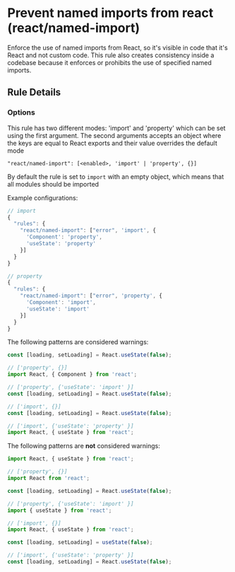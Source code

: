 # Prevent named imports from react (react/named-import)

Enforce the use of named imports from React, so it's visible in code that it's React and not custom code. This rule also creates consistency inside a codebase because it enforces or prohibits the use of specified named imports.

## Rule Details

### Options

This rule has two different modes: 'import' and 'property' which can be set using the first argument. The second arguments accepts an object where the keys are equal to React exports and their value overrides the default mode

```
"react/named-import": [<enabled>, 'import' | 'property', {}]
```

By default the rule is set to `import` with an empty object, which means that all modules should be imported



Example configurations:

```javascript
// import
{
  "rules": {
    "react/named-import": ["error", 'import', {
      'Component': 'property',
      'useState': 'property'
    }]
  }
}

// property
{
  "rules": {
    "react/named-import": ["error", 'property', {
      'Component': 'import',
      'useState': 'import'
    }]
  }
}
```

The following patterns are considered warnings:

```jsx
const [loading, setLoading] = React.useState(false);

// ['property', {}]
import React, { Component } from 'react';

// ['property', {'useState': 'import' }]
const [loading, setLoading] = React.useState(false);

// ['import', {}]
const [loading, setLoading] = React.useState(false);

// ['import', {'useState': 'property' }]
import React, { useState } from 'react';

```

The following patterns are **not** considered warnings:

```jsx
import React, { useState } from 'react';

// ['property', {}]
import React from 'react';

const [loading, setLoading] = React.useState(false);

// ['property', {'useState': 'import' }]
import { useState } from 'react';

// ['import', {}]
import React, { useState } from 'react';

const [loading, setLoading] = useState(false);

// ['import', {'useState': 'property' }]
const [loading, setLoading] = React.useState(false);

```
